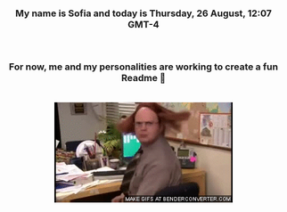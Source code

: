 


<div align="center">
<h3 >My name is Sofia and today is Thursday, 26 August, 12:07 GMT-4</h3><br>
<h3 >For now, me and my personalities are working to create a fun Readme 👋
</h3><br>
<img src='img/dwight.gif' alt='working...'/>
</div>
